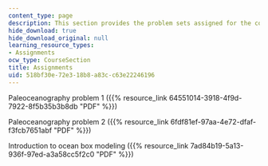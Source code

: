 ```yaml
---
content_type: page
description: This section provides the problem sets assigned for the course.
hide_download: true
hide_download_original: null
learning_resource_types:
- Assignments
ocw_type: CourseSection
title: Assignments
uid: 518bf30e-72e3-18b8-a83c-c63e22246196
---
```


Paleoceanography problem 1 ({{% resource_link 64551014-3918-4f9d-7922-8f5b35b3b8db "PDF" %}})

Paleoceanography problem 2 ({{% resource_link 6fdf81ef-97aa-4e72-dfaf-f3fcb7651abf "PDF" %}})

Introduction to ocean box modeling ({{% resource_link 7ad84b19-5a13-936f-97ed-a3a58cc5f2c0 "PDF" %}})